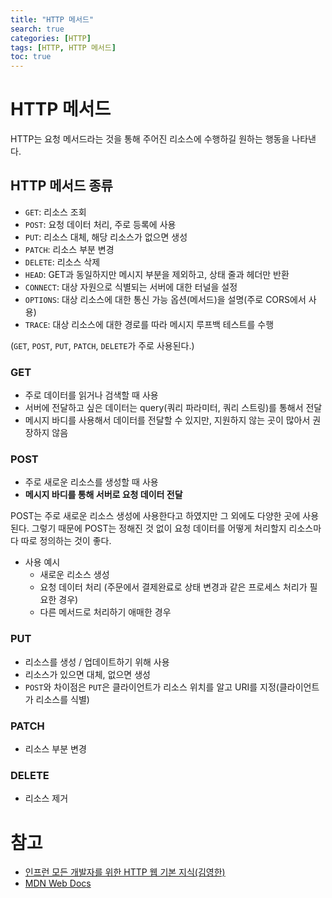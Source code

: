 ```yaml
---
title: "HTTP 메서드"
search: true
categories: [HTTP]
tags: [HTTP, HTTP 메서드]
toc: true
---
```


# HTTP 메서드
HTTP는 요청 메서드라는 것을 통해 주어진 리소스에 수행하길 원하는 행동을 나타낸다.

## HTTP 메서드 종류
 - `GET`: 리소스 조회
 - `POST`: 요청 데이터 처리, 주로 등록에 사용
 - `PUT`: 리소스 대체, 해당 리소스가 없으면 생성
 - `PATCH`: 리소스 부분 변경
 - `DELETE`: 리소스 삭제
 - `HEAD`: GET과 동일하지만 메시지 부분을 제외하고, 상태 줄과 헤더만 반환
 - `CONNECT`: 대상 자원으로 식별되는 서버에 대한 터널을 설정
 - `OPTIONS`: 대상 리소스에 대한 통신 가능 옵션(메서드)을 설명(주로 CORS에서 사용)
 - `TRACE`: 대상 리소스에 대한 경로를 따라 메시지 루프백 테스트를 수행

(`GET`, `POST`, `PUT`, `PATCH`, `DELETE`가 주로 사용된다.)


### GET
 - 주로 데이터를 읽거나 검색할 때 사용
 - 서버에 전달하고 싶은 데이터는 query(쿼리 파라미터, 쿼리 스트링)를 통해서 전달
 - 메시지 바디를 사용해서 데이터를 전달할 수 있지만, 지원하지 않는 곳이 많아서 권장하지 않음

### POST
 - 주로 새로운 리소스를 생성할 때 사용
 - **메시지 바디를 통해 서버로 요청 데이터 전달**

POST는 주로 새로운 리소스 생성에 사용한다고 하였지만 그 외에도 다양한 곳에 사용된다. 그렇기 때문에 POST는 정해진 것 없이 요청 데이터를 어떻게
처리할지 리소스마다 따로 정의하는 것이 좋다.
- 사용 예시
  - 새로운 리소스 생성
  - 요청 데이터 처리 (주문에서 결제완료로 상태 변경과 같은 프로세스 처리가 필요한 경우)
  - 다른 메서드로 처리하기 애매한 경우

### PUT
 - 리소스를 생성 / 업데이트하기 위해 사용
 - 리소스가 있으면 대체, 없으면 생성
 - `POST`와 차이점은 `PUT`은 클라이언트가 리소스 위치를 알고 URI를 지정(클라이언트가 리소스를 식별)

### PATCH
 - 리소스 부분 변경

### DELETE
 - 리소스 제거

# 참고

- [인프런 모든 개발자를 위한 HTTP 웹 기본 지식(김영한)](https://www.inflearn.com/course/http-%EC%9B%B9-%EB%84%A4%ED%8A%B8%EC%9B%8C%ED%81%AC/dashboard)
- [MDN Web Docs](https://developer.mozilla.org/ko/docs/Web/HTTP/Messages)
